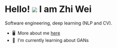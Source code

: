 Hello! ![](https://user-images.githubusercontent.com/18350557/176309783-0785949b-9127-417c-8b55-ab5a4333674e.gif) I am Zhi Wei
===============================================================================================================================

Software engineering, deep learning (NLP and CV).
*   🖥️  More about me [here](https://zhiweit.notion.site/about-me)
*   🧠  I'm currently learning about GANs 
